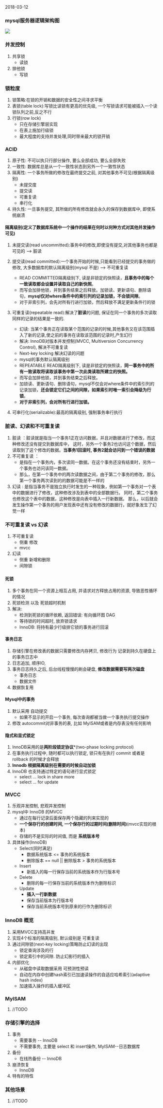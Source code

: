 2018-03-12

### mysql服务器逻辑架构图
![](1.jpg)


### 并发控制
1. 共享锁
    - 读锁
2. 排他锁
    - 写锁

### 锁粒度
1. 锁策略:在锁的开销和数据的安全性之间寻求平衡
2. 表锁(table lock):写锁比读锁有更高的优先级, 一个写锁请求可能被插入一个读锁队列之前,反之不行
3. 行锁(row lock)
    - 只在存储引擎层实现
    - 在表上施加行级锁
    - 最大程度的支持并发处理,同时带来最大的锁开销

### ACID
1. 原子性: 不可以执只行部分操作, 要么全部成功, 要么全部失败
2. 一致性: 数据库总是从一个一致性状态到另外一个一致性状态
3. 隔离性: 一个事务所做的修改在最终提交之前, 对其他事务不可见(根据隔离级别)
    - 未提交度
    - 提交读
    - 可重复读
    - 串行化
4. 持久性: 一旦事务提交, 其所做的所有修改就会永久的保存到数据库中, 即使系统崩溃

#### 隔离级别(定义了数据库系统中一个操作的结果在何时以何种方式对其他并发操作可见)
1. 未提交读(read uncommitted):事务中的修改,即使没有提交,对其他事务也都是可见的 --> 脏读
2. 提交读(read committed):一个事务开始的时候,只能看到已经提交的事务做的修改, 大多数据库的默认隔离级别(mysql 不是) --> 不可重复读
    - READ COMMITTED隔离级别下, 读是非锁定的快照读，**且事务中的每个一致读取都会设置并读取自己的新快照**。
    - 而写会加排他锁，并到事务结束之后释放。加锁读、更新语句、删除语句，**mysql仅对where条件中的索引列的记录加锁，不会锁间隙**。
    - 对于非索引列，会先对所有行进行加锁，然后释放不满足更新条件行的锁
3. 可重复读(repeatable read):解决了**脏读**的问题, 保证在同一个事务的多次读取同样的记录的结果是一致的.
    - 幻读: 当某个事务正在读取某个范围的记录的时候,其他事务又在该范围插入了新的记录,使之前的事务在读取该范围的记录时,产生幻行
    - 解决: InnoDB对版本并发控制(MVCC, Multiversion Concurrency Control),  解决不可重复读
    - Next-key locking  解决幻读的问题
    - mysql的事务默认隔离级别    
    - REPEATABLE READ隔离级别下, 读是非锁定的快照读，**同一事务中的所有一致读取将读取该事务中第一次此类读取所建立的快照。**
    - 而写会加排他锁，并到事务结束之后释放。
    - 加锁读、更新语句、删除语句，mysql不仅会对where条件中的索引列的记录加锁，**还会锁定它们之间的间隙，如果索引时唯一索引会降级为行锁**。
    - **对于非索引列，会对所有行进行加锁。**


4. 可串行化(serializable):最高的隔离级别, 强制事务串行执行

### 脏读、幻读和不可重复读
1. 脏读 ：脏读就是指当一个事务1正在访问数据，并且对数据进行了修改，而这种修改还没有提交到数据库中，
    这时，另外一个事务2也访问这个数据，然后读取到了这个修改的数据。**当事务1回滚时, 事务2就会访问到一个错误的数据**
2. 不可重复读 ：
    - 是指在一个事务内，多次读同一数据。在这个事务还没有结束时，另外一个事务也访问该同一数据。
    - 那么，在第一个事务中的两次读数据之间，由于第二个事务的修改，那么第一个事务两次读到的的数据可能是不一样的 
3. 幻读 : 是指当事务不是独立执行时发生的一种现象，例如第一个事务对一个表中的数据进行了修改，这种修改涉及到表中的全部数据行。
    同时，第二个事务也修改这个表中的数据，这种修改是向表中插入一行新数据。
    那么，以后就会发生操作第一个事务的用户发现表中还有没有修改的数据行，就好象发生了幻觉一样    

### 不可重复读 vs 幻读
1. 不可重复读
    - 侧重 修改
    - mvcc
2. 幻读
    - 侧重 新增和删除
    - 间隙锁
    
### 

#### 死锁
1. 多个事务在同一个资源上相互占用, 并请求对方释放占用的资源, 导致恶性循环的情况
2. 死锁检测 以及 死锁超时机制
2. 解决:
    - 检测到死锁的循环依赖, 返回错误: 有向循环图 DAG
    - 等待锁的时间超时, 放弃锁请求
    - InnoDB: 将持有最少行级排它锁的事务进行回滚
    
#### 事务日志
1. 存储引擎在修改表的数据只需要修改内存拷贝, 修改行为 记录到持久在硬盘上的事务日志中
2. 日志追加, 顺序IO, 
3. 事务日志持久之后, 后台线程慢慢的刷会硬盘, **修改数据需要写两次磁盘**
    - 事务日志
    - 数据文件
4. 数据恢复用

#### Mysql中的事务
1. 默认采用 自动提交
    - 如果不显示的开启一个事务, 每次查询都被当做一个事务执行提交操作
2. 修改 autocommit对非事务的表, 比如 MyISAM或者是内存表没有任何影响

#### 隐式和显式锁定
1. InnoDB采用的是**两阶段锁定协议***(two-phase locking protocol)
2. 在事务执行过程中, 随时都可以执行锁定, 锁只有在执行 commit 或者是 rollback 的时候才会释放
1. **Innodb 根据隔离级别在需要的时候自动加锁**
3. InnoDB 也支持通过特定的语句进行显式锁定
    - select ... lock in share more
    - select ... for update

### MVCC
1. 乐观并发控制, 悲观并发控制
2. mysql中 InnoDB 的MVCC
    - 通过在每行记录后面保存两个隐藏的列来实现的
    - **一个保存行的创建时间, 一个保存行的过期时间(删除时间)**(mvcc实现的根本)     
    - 存储的不是实际的时间值, 而是 **系统版本号**
3. 具体操作(InnoDB)
    - Select(同时满足)
        - 数据系统版本 <= 事务的系统版本
        - 删除版本 == null || 删除版本 > 事务的系统版本
    - Insert
        - 新插入的每一行保存当前的系统版本作为行版本号
    - Delete
        - 删除的每一行保存当前的系统版本作为删除标识
    - Update
        - **插入一行新数据**
        - 保存当前版本为行版本号
        - 保存当前系统版本号到原来的行作为删除标识

### InnoDB 概览
1. 采用MVCC支持高并发
2. 实现4个标准的隔离级别, 默认级别是 可重复读
3. 通过间隙锁(next-key locking)策略防止幻读的出现
    - 锁定查询涉及的行
    - 锁定索引中的间隙. 防止幻影行的插入
4. 内部优化
    - 从磁盘中读取数据采用 可预测性预读
    - 自动在内存中创建hash索引已加速读操作的自适应哈希索引(adaptive hash index)
    - 加速插入操作的插入缓冲区

### MyISAM
1. //TODO

### 存储引擎的选择
1. 事务
    - 需要事务 -- InnoDB
    - 不需要事务, 主要是 select 和 insert操作, MyISAM--日志数据库
2. 备份
    - 在线热备份 -- InnoDB
3. 崩溃恢复
    - InnoDB
4. 特有的特性


### 其他场景
1. //TODO